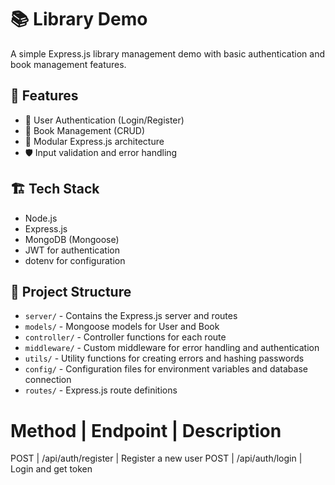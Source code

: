 
# 📚 Library Demo 

A simple Express.js library management demo with basic authentication and book management features.

## 🚀 Features

- 🔐 User Authentication (Login/Register)
- 📖 Book Management (CRUD)
- 🧩 Modular Express.js architecture
- 🛡️ Input validation and error handling

## 🏗️ Tech Stack

- Node.js
- Express.js
- MongoDB (Mongoose)
- JWT for authentication
- dotenv for configuration

## 📁 Project Structure

- `server/` - Contains the Express.js server and routes
- `models/` - Mongoose models for User and Book
- `controller/` - Controller functions for each route
- `middleware/` - Custom middleware for error handling and authentication
- `utils/` - Utility functions for creating errors and hashing passwords
- `config/` - Configuration files for environment variables and database connection
- `routes/` - Express.js route definitions

# Method | Endpoint | Description
POST | /api/auth/register | Register a new user
POST | /api/auth/login | Login and get token

